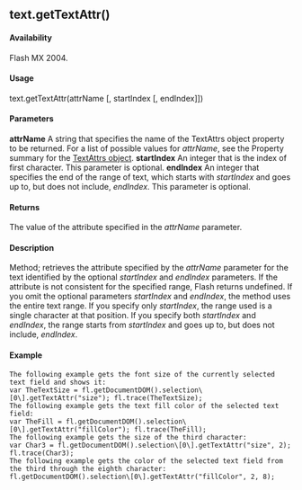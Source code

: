 ## text.getTextAttr()

#### Availability

Flash MX 2004.

#### Usage

text.getTextAttr(attrName \[, startIndex \[, endIndex\]\])

#### Parameters

**attrName** A string that specifies the name of the TextAttrs object property to be returned. For a list of possible values for *attrName*, see the Property summary for the [TextAttrs object](#_bookmark1003).
**startIndex** An integer that is the index of first character. This parameter is optional.
**endIndex** An integer that specifies the end of the range of text, which starts with *startIndex* and goes up to, but does not include, *endIndex*. This parameter is optional.

#### Returns

The value of the attribute specified in the *attrName* parameter.

#### Description

Method; retrieves the attribute specified by the *attrName* parameter for the text identified by the optional *startIndex* and *endIndex* parameters. If the attribute is not consistent for the specified range, Flash returns undefined. If you omit the optional parameters *startIndex* and *endIndex*, the method uses the entire text range. If you specify only *startIndex*, the range used is a single character at that position. If you specify both *startIndex* and *endIndex*, the range starts from *startIndex* and goes up to, but does not include, *endIndex*.

#### Example

```
The following example gets the font size of the currently selected text field and shows it:
var TheTextSize = fl.getDocumentDOM().selection\[0\].getTextAttr("size"); fl.trace(TheTextSize);
The following example gets the text fill color of the selected text field:
var TheFill = fl.getDocumentDOM().selection\[0\].getTextAttr("fillColor"); fl.trace(TheFill);
The following example gets the size of the third character:
var Char3 = fl.getDocumentDOM().selection\[0\].getTextAttr("size", 2); fl.trace(Char3);
The following example gets the color of the selected text field from the third through the eighth character:
fl.getDocumentDOM().selection\[0\].getTextAttr("fillColor", 2, 8);

```